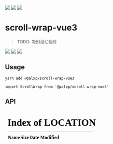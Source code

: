 <!--
 * @Author: ShawnPhang
 * @Date: 2023-01-03 16:56:44
 * @Description:
 * @LastEditors: ShawnPhang <site: m.palxp.cn>
 * @LastEditTime: 2023-05-29 17:41:20
-->
<img style="display: inline-block;" src="https://img.shields.io/github/watchers/palxiao/front-end-arsenal?style=social" />
<img style="display: inline-block;" src="https://img.shields.io/github/forks/palxiao/front-end-arsenal?style=social" />
<img style="display: inline-block;" src="https://img.shields.io/github/stars/palxiao/front-end-arsenal?style=social" />

# scroll-wrap-vue3

> TODO: 吸附滚动组件

<img style="display: inline-block;" src="https://img.shields.io/npm/v/@palxp/scroll-wrap-vue3" />
<img style="display: inline-block;" src="https://img.shields.io/bundlephobia/min/@palxp/scroll-wrap-vue3?color=%2344cc88" />
<img style="display: inline-block;" src="https://img.shields.io/npm/dm/@palxp/scroll-wrap-vue3" />

## Usage

```
yarn add @palxp/scroll-wrap-vue3

import ScrollWrap from '@palxp/scroll-wrap-vue3'

```

## API

<iframe src="/#/docs/scroll-wrap/-scroll-wrap?preview=true" frameborder="0"></iframe>
